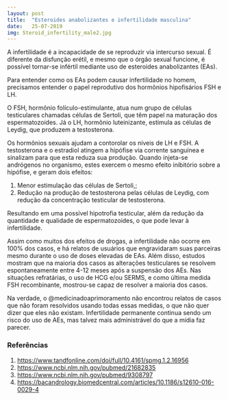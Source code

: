 ```yaml
---
layout: post
title:  "Esteroides anabolizantes e infertilidade masculina"
date:   25-07-2019
img: Steroid_infertility_male2.jpg
---
```


A infertilidade é a incapacidade de se reproduzir via intercurso sexual. É diferente da disfunção erétil, e mesmo que o órgão sexual funcione, é possível tornar-se infértil mediante uso de esteroides anabolizantes (EAs).

Para entender como os EAs podem causar infertilidade no homem, precisamos entender o papel reprodutivo dos hormônios hipofisários FSH e LH.

O FSH, hormônio folículo-estimulante, atua num grupo de células testiculares chamadas células de Sertoli, que têm papel na maturação dos espermatozoides. Já o LH, hormônio luteinizante, estimula as células de Leydig, que produzem a testosterona.

Os hormônios sexuais ajudam a contorolar os níveis de LH e FSH. A testosterona e o estradiol atingem a hipófise via corrente sanguínea e sinalizam para que esta reduza sua produção. Quando injeta-se andrógenos no organismo, estes exercem o mesmo efeito inibitório sobre a hipófise, e geram dois efeitos:

1.	Menor estimulação das células de Sertoli,;
2.	Redução na produção de testosterona pelas células de Leydig, com redução da concentração testicular de testosterona.

Resultando em uma possível hipotrofia testicular, além da redução da quantidade e qualidade de espermatozoides, o que pode levar à infertilidade.

Assim como muitos dos efeitos de drogas, a infertilidade não ocorre em 100% dos casos, e há relatos de usuários que engravidaram suas parceiras mesmo durante o uso de doses elevadas de EAs. Além disso, estudos mostram que na maioria dos casos as alterações testiculares se resolvem espontaneamente entre 4-12 meses após a suspensão dos AEs. Nas situações refratárias, o uso de HCG e/ou SERMS, e como última medida FSH recombinante, mostrou-se capaz de resolver a maioria dos casos. 

Na verdade, o @medicinadoaprimoramento não encontrou relatos de casos que não foram resolvidos usando todas essas medidas, o que não quer dizer que eles não existam. Infertilidade permanente continua sendo um risco do uso de AEs, mas talvez mais administrável do que a mídia faz parecer.


### Referências

1.	https://www.tandfonline.com/doi/full/10.4161/spmg.1.2.16956
2.	https://www.ncbi.nlm.nih.gov/pubmed/21682835
3.	https://www.ncbi.nlm.nih.gov/pubmed/9308797
4.	https://bacandrology.biomedcentral.com/articles/10.1186/s12610-016-0029-4



